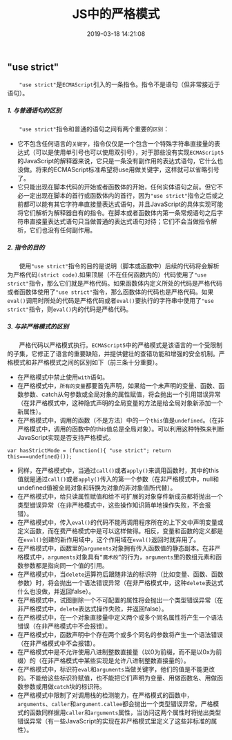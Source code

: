 ﻿---
title: JS中的严格模式
date: 2019-03-18 14:21:08  
categories: JavaScript  
tags:
---

## "use strict"

&#160; &#160; &#160; &#160;`"use strict"`是`ECMAScript`引入的一条指令。指令不是语句（但非常接近于语句）。

##### 1. 与普通语句的区别
&#160; &#160; &#160; &#160;`"use strict"`指令和普通的语句之间有两个重要的`区别`：
 - 它不包含任何语言的`关键字`，指令仅仅是一个包含一个特殊字符串直接量的表达式（可以是使用单引号也可以使用双引号），对于那些没有实现`ECMAScript5`的JavaScript的解释器来说，它只是一条没有副作用的表达式语句，它什么也没做。将来的ECMAScript标准希望将use用做关键字，这样就可以省略引号了。
 -  它只能出现在脚本代码的开始或者函数体的开始，任何实体语句之前。但它不必一定出现在脚本的首行或函数体内的首行，因为`"use strict"`指令之后或之前都可以能有其它字符串直接量表达式语句，并且JavaScript的具体实现可能将它们解析为解释器自有的指令。在脚本或者函数体内第一条常规语句之后字符串直接量表达式语句只当做普通的表达式语句对待；它们不会当做指令解析，它们也没有任何副作用。

##### 2. 指令的目的
&#160; &#160; &#160; &#160;使用`"use strict"`指令的目的是说明（脚本或函数中）后续的代码将会解析为严格代码`(strict code)`.如果顶层（不在任何函数内的）代码使用了`"use strict"`指令，那么它们就是严格代码。如果函数体内定义所处的代码是严格代码或者函数体使用了`"use strict"`指令，那么函数体的代码也是严格代码。如果`eval()`调用时所处的代码是严格代码或者`eval()`要执行的字符串中使用了`"use strict"`指令，则`eval()`内的代码是严格代码。

##### 3. 与非严格模式的区别
&#160; &#160; &#160; &#160;严格代码以严格模式执行。`ECMAScript5`中的严格模式是该语言的一个受限制的子集，它修正了语言的重要缺陷，并提供健壮的查错功能和增强的安全机制。严格模式和非严格模式之间的区别如下（前三条十分重要）。
 -  在严格模式中禁止使用`with`语句。
 - 在严格模式中，`所有的变量`都要首先声明，如果给一个未声明的变量、函数、函数参数、catch从句参数或全局对象的属性赋值，将会抛出一个引用错误异常（在非严格模式中，这种隐式声明的全局变量的方法是给全局对象新添加一个新属性）。
 - 在严格模式中，调用的函数（不是方法）中的一个`this`值是`undefined`。（在非严格模式中，调用的函数中的this值总是全局对象）。可以利用这种特殊来判断JavaScript实现是否支持严格模式。
 ```
var hasStrictMode = (function(){ "use strict"; return this===undefined}());
```
 - 同样，在严格模式中，当通过`call()`或者`apply()`来调用函数时，其中的this值就是通过`call()`或者`apply()`传入的第一个参数（在非严格模式中，null和undefined值被全局对象和转换为对象的非对象值所代替）。
 - 在严格模式中，给只读属性赋值和给不可扩展的对象穿件新成员都将抛出一个类型错误异常（在非严格模式中，这些操作知识简单地操作失败，不会报错）。
 - 在严格模式中，传入`eval()`的代码不能再调用程序所在的上下文中声明变量或定义函数，而在费严格模式中是可以这样做得。相反，变量和函数的定义都是在`eval()`创建的新作用域中，这个作用域在`eval()`返回时就弃用了。
 - 在严格模式中，函数里的`arguments`对象拥有传入函数值的静态副本。在非严格模式中，`arguments`对象具有`“魔术般”`的行为，`arguments`里的数组元素和函数参数都是指向同一个值的引用。
 - 在严格模式中，当`delete`运算符后跟随非法的标识符（比如变量、函数、函数参数）时，将会抛出一个语法错误异常（在非严格模式中，这种`delete`表达式什么也没做，并返回false）。
 - 在严格模式中，试图删除一个不可配置的属性将会抛出一个类型错误异常（在非严格模式中，`delete`表达式操作失败，并返回false）。
 - 在严格模式中，在一个对象直接量中定义两个或多个同名属性将产生一个语法错误（在非严格模式中不会报错）。
 - 在严格模式中，函数声明中个存在两个或多个同名的参数将产生一个语法错误（在非严格模式中不会报错）。
 - 在严格模式中是不允许使用八进制整数直接量（以0为前缀，而不是以0x为前缀）的（在非严格模式中某些实现是允许八进制整数直接量的）。
 - 在严格模式中，标识符`eval`和`arguments`当做关键字，他们的值是不能更改的。不能给这些标识符赋值，也不能把它们声明为变量、用做函数名、用做函数参数或用做`catch`块的标识符。
 - 在严格模式中限制了对调用栈的检测能力，在严格模式的函数中，`arguments`、`caller`和`argument.callee`都会抛出一个类型错误异常。严格模式的函数同样据用`caller`和`arguments`属性，当访问这两个属性时将抛出类型错误异常（有一些JavaScript的实现在非严格模式里定义了这些非标准的属性）。


